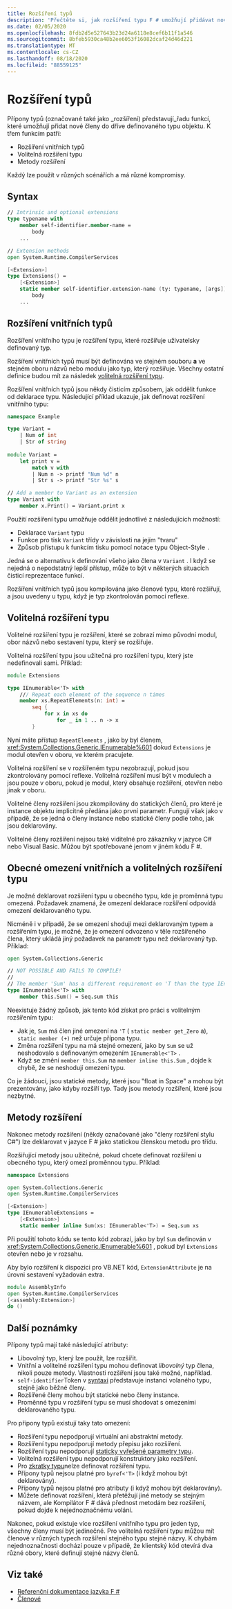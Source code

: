 ```yaml
---
title: Rozšíření typů
description: 'Přečtěte si, jak rozšíření typu F # umožňují přidávat nové členy do dříve definovaného typu objektu.'
ms.date: 02/05/2020
ms.openlocfilehash: 8fdb2d5e527643b23d24a6118e8cef6b11f1a546
ms.sourcegitcommit: 8bfeb5930ca48b2ee6053f16082dcaf24d46d221
ms.translationtype: MT
ms.contentlocale: cs-CZ
ms.lasthandoff: 08/18/2020
ms.locfileid: "88559125"
---
```

# <a name="type-extensions"></a>Rozšíření typů

Přípony typů (označované také jako _rozšíření) představují_řadu funkcí, které umožňují přidat nové členy do dříve definovaného typu objektu. K třem funkcím patří:

- Rozšíření vnitřních typů
- Volitelná rozšíření typu
- Metody rozšíření

Každý lze použít v různých scénářích a má různé kompromisy.

## <a name="syntax"></a>Syntax

```fsharp
// Intrinsic and optional extensions
type typename with
    member self-identifier.member-name =
        body
    ...

// Extension methods
open System.Runtime.CompilerServices

[<Extension>]
type Extensions() =
    [<Extension>]
    static member self-identifier.extension-name (ty: typename, [args]) =
        body
    ...
```

## <a name="intrinsic-type-extensions"></a>Rozšíření vnitřních typů

Rozšíření vnitřního typu je rozšíření typu, které rozšiřuje uživatelsky definovaný typ.

Rozšíření vnitřních typů musí být definována ve stejném souboru **a** ve stejném oboru názvů nebo modulu jako typ, který rozšiřuje. Všechny ostatní definice budou mít za následek [volitelná rozšíření typu](type-extensions.md#optional-type-extensions).

Rozšíření vnitřních typů jsou někdy čisticím způsobem, jak oddělit funkce od deklarace typu. Následující příklad ukazuje, jak definovat rozšíření vnitřního typu:

```fsharp
namespace Example

type Variant =
    | Num of int
    | Str of string
  
module Variant =
    let print v =
        match v with
        | Num n -> printf "Num %d" n
        | Str s -> printf "Str %s" s

// Add a member to Variant as an extension
type Variant with
    member x.Print() = Variant.print x
```

Použití rozšíření typu umožňuje oddělit jednotlivé z následujících možností:

- Deklarace `Variant` typu
- Funkce pro tisk `Variant` třídy v závislosti na jejím "tvaru"
- Způsob přístupu k funkcím tisku pomocí notace typu Object-Style `.`

Jedná se o alternativu k definování všeho jako člena v `Variant` . I když se nejedná o nepodstatný lepší přístup, může to být v některých situacích čisticí reprezentace funkcí.

Rozšíření vnitřních typů jsou kompilována jako členové typu, které rozšiřují, a jsou uvedeny u typu, když je typ zkontrolován pomocí reflexe.

## <a name="optional-type-extensions"></a>Volitelná rozšíření typu

Volitelné rozšíření typu je rozšíření, které se zobrazí mimo původní modul, obor názvů nebo sestavení typu, který se rozšiřuje.

Volitelná rozšíření typu jsou užitečná pro rozšíření typu, který jste nedefinovali sami. Příklad:

```fsharp
module Extensions

type IEnumerable<'T> with
    /// Repeat each element of the sequence n times
    member xs.RepeatElements(n: int) =
        seq {
            for x in xs do
                for _ in 1 .. n -> x
        }
```

Nyní máte přístup `RepeatElements` , jako by byl členem, <xref:System.Collections.Generic.IEnumerable%601> dokud `Extensions` je modul otevřen v oboru, ve kterém pracujete.

Volitelná rozšíření se v rozšířeném typu nezobrazují, pokud jsou zkontrolovány pomocí reflexe. Volitelná rozšíření musí být v modulech a jsou pouze v oboru, pokud je modul, který obsahuje rozšíření, otevřen nebo jinak v oboru.

Volitelné členy rozšíření jsou zkompilovány do statických členů, pro které je instance objektu implicitně předána jako první parametr. Fungují však jako v případě, že se jedná o členy instance nebo statické členy podle toho, jak jsou deklarovány.

Volitelné členy rozšíření nejsou také viditelné pro zákazníky v jazyce C# nebo Visual Basic. Můžou být spotřebované jenom v jiném kódu F #.

## <a name="generic-limitation-of-intrinsic-and-optional-type-extensions"></a>Obecné omezení vnitřních a volitelných rozšíření typu

Je možné deklarovat rozšíření typu u obecného typu, kde je proměnná typu omezená. Požadavek znamená, že omezení deklarace rozšíření odpovídá omezení deklarovaného typu.

Nicméně i v případě, že se omezení shodují mezi deklarovaným typem a rozšířením typu, je možné, že je omezení odvozeno v těle rozšířeného člena, který ukládá jiný požadavek na parametr typu než deklarovaný typ. Příklad:

```fsharp
open System.Collections.Generic

// NOT POSSIBLE AND FAILS TO COMPILE!
//
// The member 'Sum' has a different requirement on 'T than the type IEnumerable<'T>
type IEnumerable<'T> with
    member this.Sum() = Seq.sum this
```

Neexistuje žádný způsob, jak tento kód získat pro práci s volitelným rozšířením typu:

- Jak je, `Sum` má člen jiné omezení na `'T` ( `static member get_Zero` a), `static member (+)` než určuje přípona typu.
- Změna rozšíření typu na má stejné omezení, jako by `Sum` se už neshodovalo s definovaným omezením `IEnumerable<'T>` .
- Když se změní `member this.Sum` na `member inline this.Sum` , dojde k chybě, že se neshodují omezení typu.

Co je žádoucí, jsou statické metody, které jsou "float in Space" a mohou být prezentovány, jako kdyby rozšíří typ. Tady jsou metody rozšíření, které jsou nezbytné.

## <a name="extension-methods"></a>Metody rozšíření

Nakonec metody rozšíření (někdy označované jako "členy rozšíření stylu C#") lze deklarovat v jazyce F # jako statickou členskou metodu pro třídu.

Rozšiřující metody jsou užitečné, pokud chcete definovat rozšíření u obecného typu, který omezí proměnnou typu. Příklad:

```fsharp
namespace Extensions

open System.Collections.Generic
open System.Runtime.CompilerServices

[<Extension>]
type IEnumerableExtensions =
    [<Extension>]
    static member inline Sum(xs: IEnumerable<'T>) = Seq.sum xs
```

Při použití tohoto kódu se tento kód zobrazí, jako by byl `Sum` definován v <xref:System.Collections.Generic.IEnumerable%601> , pokud byl `Extensions` otevřen nebo je v rozsahu.

Aby bylo rozšíření k dispozici pro VB.NET kód, `ExtensionAttribute` je na úrovni sestavení vyžadován extra.

```fsharp
module AssemblyInfo
open System.Runtime.CompilerServices
[<assembly:Extension>]
do ()
```

## <a name="other-remarks"></a>Další poznámky

Přípony typů mají také následující atributy:

- Libovolný typ, který lze použít, lze rozšířit.
- Vnitřní a volitelné rozšíření typu mohou definovat _libovolný_ typ člena, nikoli pouze metody. Vlastnosti rozšíření jsou také možné, například.
- `self-identifier`Token v [syntaxi](type-extensions.md#syntax) představuje instanci volaného typu, stejně jako běžné členy.
- Rozšířené členy mohou být statické nebo členy instance.
- Proměnné typu v rozšíření typu se musí shodovat s omezeními deklarovaného typu.

Pro přípony typů existují taky tato omezení:

- Rozšíření typu nepodporují virtuální ani abstraktní metody.
- Rozšíření typu nepodporují metody přepisu jako rozšíření.
- Rozšíření typu nepodporují [staticky vyřešené parametry typu](./generics/statically-resolved-type-parameters.md).
- Volitelná rozšíření typu nepodporují konstruktory jako rozšíření.
- Pro [zkratky typu](type-abbreviations.md)nelze definovat rozšíření typu.
- Přípony typů nejsou platné pro `byref<'T>` (i když mohou být deklarovány).
- Přípony typů nejsou platné pro atributy (i když mohou být deklarovány).
- Můžete definovat rozšíření, která přetěžují jiné metody se stejným názvem, ale Kompilátor F # dává přednost metodám bez rozšíření, pokud dojde k nejednoznačnému volání.

Nakonec, pokud existuje více rozšíření vnitřního typu pro jeden typ, všechny členy musí být jedinečné. Pro volitelná rozšíření typu můžou mít členové v různých typech rozšíření stejného typu stejné názvy. K chybám nejednoznačnosti dochází pouze v případě, že klientský kód otevírá dva různé obory, které definují stejné názvy členů.

## <a name="see-also"></a>Viz také

- [Referenční dokumentace jazyka F #](index.md)
- [Členové](./members/index.md)
